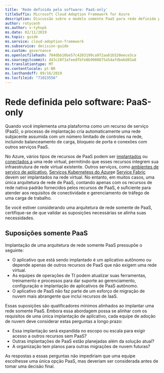 ```yaml
---
title: 'Rede definida pelo software: PaaS-only'
titleSuffix: Microsoft Cloud Adoption Framework for Azure
description: Discussão sobre o modelo somente PaaS para rede definida pelo software na nuvem.
author: rotycenh
ms.author: v-tyhopk
ms.date: 02/11/2019
ms.topic: guide
ms.service: cloud-adoption-framework
ms.subservice: decision-guide
ms.custom: governance
ms.openlocfilehash: 704dbb16be57c4203199ca972aa61b520eece3ca
ms.sourcegitcommit: 443c28f3afeedfbfe8b9980875a54afdbebd83a8
ms.translationtype: MT
ms.contentlocale: pt-BR
ms.lasthandoff: 09/16/2019
ms.locfileid: "71023556"
---
```

# <a name="software-defined-networking-paas-only"></a>Rede definida pelo software: PaaS-only

Quando você implementa uma plataforma como um recurso de serviço (PaaS), o processo de implantação cria automaticamente uma rede subjacente assumida com um número limitado de controles na rede, incluindo balanceamento de carga, bloqueio de porta e conexões com outros serviços PaaS.

No Azure, vários tipos de recursos de PaaS podem ser [implantados](https://docs.microsoft.com/azure/virtual-network/virtual-network-for-azure-services) ou [conectados a](https://docs.microsoft.com/azure/virtual-network/virtual-network-service-endpoints-overview) uma rede virtual, permitindo que esses recursos integrem sua infraestrutura de rede virtual existente. Outros serviços, como [ambientes de serviço de aplicativo](https://docs.microsoft.com/azure/app-service/environment/intro), [Serviços Kubernetess do Azure](https://docs.microsoft.com/azure/aks/intro-kubernetes)e [Service Fabric](https://docs.microsoft.com/azure/service-fabric/service-fabric-overview) devem ser implantados na rede virtual. No entanto, em muitos casos, uma única arquitetura de rede de PaaS, contando apenas com os recursos de rede nativa padrão fornecidos pelos recursos de PaaS, é suficiente para atender aos requisitos de conectividade e gerenciamento de tráfego de uma carga de trabalho.

Se você estiver considerando uma arquitetura de rede somente de PaaS, certifique-se de que validar as suposições necessárias se alinha suas necessidades.

## <a name="paas-only-assumptions"></a>Suposições somente PaaS

Implantação de uma arquitetura de rede somente PaaS pressupõe o seguinte:

- O aplicativo que está sendo implantado é um aplicativo autônomo ou depende apenas de outros recursos de PaaS que não exigem uma rede virtual.
- As equipes de operações de TI podem atualizar suas ferramentas, treinamento e processos para dar suporte ao gerenciamento, configuração e implantação de aplicativos de PaaS autônomo.
- O aplicativo de PaaS não faz parte de um esforço de migração de nuvem mais abrangente que inclui recursos de IaaS.

Essas suposições são qualificadores mínimos alinhados ao implantar uma rede somente PaaS. Embora essa abordagem possa se alinhar com os requisitos de uma única implantação de aplicativo, cada equipe de adoção de nuvem deve considerar estas perguntas a longo prazo:

- Essa implantação será expandida no escopo ou escala para exigir acesso a outros recursos sem PaaS?
- Outras implantações de PaaS estão planejadas além da solução atual?
- A organização tem planos para outras migrações de nuvem futuras?

As respostas a essas perguntas não impediriam que uma equipe escolhesse uma única opção PaaS, mas deveriam ser considerada antes de tomar uma decisão final.
